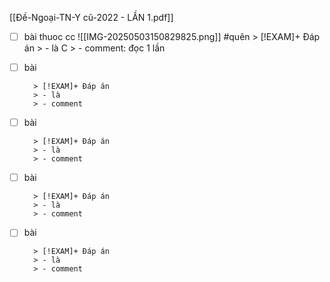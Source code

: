[[Đề-Ngoại-TN-Y cũ-2022 - LẦN 1.pdf]]
- [ ] bài thuoc cc
      ![[IMG-20250503150829825.png]]
      #quên
        > [!EXAM]+ Đáp án
        > - là C
        > - comment: đọc 1 lần 
- [ ] bài
      
        > [!EXAM]+ Đáp án
        > - là 
        > - comment
- [ ] bài
      
        > [!EXAM]+ Đáp án
        > - là 
        > - comment
- [ ] bài
      
        > [!EXAM]+ Đáp án
        > - là 
        > - comment
- [ ] bài
      
        > [!EXAM]+ Đáp án
        > - là 
        > - comment
